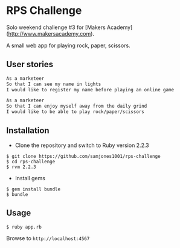 # RPS Challenge

Solo weekend challenge #3 for [Makers Academy] (http://www.makersacademy.com).

A small web app for playing rock, paper, scissors.

User stories 
----

```sh
As a marketeer
So that I can see my name in lights
I would like to register my name before playing an online game

As a marketeer
So that I can enjoy myself away from the daily grind
I would like to be able to play rock/paper/scissors
```

Installation
-------
* Clone the repository and switch to Ruby version 2.2.3
```shell
$ git clone https://github.com/samjones1001/rps-challenge
$ cd rps-challenge
$ rvm 2.2.3
```

* Install gems
```shell
$ gem install bundle
$ bundle
```

Usage
----------------------

```shell
$ ruby app.rb 
```

Browse to `http://localhost:4567`

